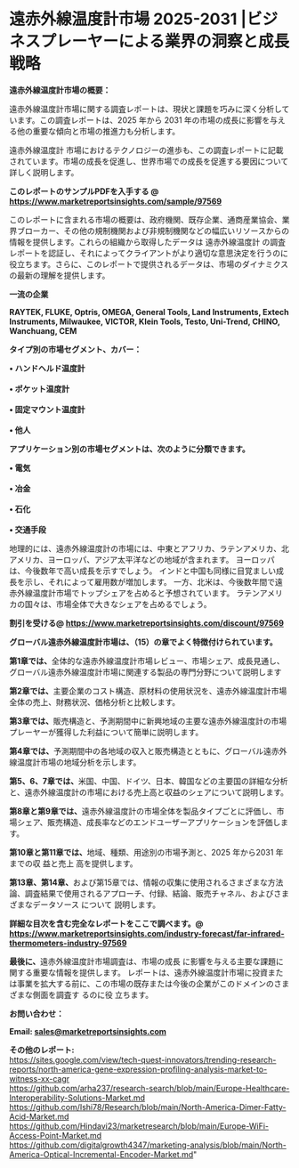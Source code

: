 # 遠赤外線温度計市場 2025-2031 |ビジネスプレーヤーによる業界の洞察と成長戦略

<strong><b>遠赤外線温度計市場の概要：</b></strong>

遠赤外線温度計市場に関する調査レポートは、現状と課題を巧みに深く分析しています。この調査レポートは、2025 年から 2031 年の市場の成長に影響を与える他の重要な傾向と市場の推進力も分析します。

遠赤外線温度計 市場におけるテクノロジーの進歩も、この調査レポートに記載されています。市場の成長を促進し、世界市場での成長を促進する要因について詳しく説明します。

<strong>このレポートのサンプルPDFを入手する @ <a href=https://www.marketreportsinsights.com/sample/97569>https://www.marketreportsinsights.com/sample/97569</a></strong>

このレポートに含まれる市場の概要は、政府機関、既存企業、通商産業協会、業界ブローカー、その他の規制機関および非規制機関などの幅広いリソースからの情報を提供します。これらの組織から取得したデータは 遠赤外線温度計 の調査レポートを認証し、それによってクライアントがより適切な意思決定を行うのに役立ちます。さらに、このレポートで提供されるデータは、市場のダイナミクスの最新の理解を提供します。

<strong>一流の企業</strong>

<strong><b>RAYTEK, FLUKE, Optris, OMEGA, General Tools, Land Instruments, Extech Instruments, Milwaukee, VICTOR, Klein Tools, Testo, Uni-Trend, CHINO, Wanchuang, CEM</b></strong>

<strong><b>タイプ別の市場セグメント、カバー：</b></strong>

<strong>• ハンドヘルド温度計<br><br>• ポケット温度計<br><br>• 固定マウント温度計<br><br>• 他人</strong>

<strong><b>アプリケーション別の市場セグメントは、次のように分類できます。</b></strong>

<strong>• 電気<br><br>• 冶金<br><br>• 石化<br><br>• 交通手段</strong>

 地理的には、遠赤外線温度計の市場には、中東とアフリカ、ラテンアメリカ、北アメリカ、ヨーロッパ、アジア太平洋などの地域が含まれます。 ヨーロッパは、今後数年で高い成長を示すでしょう。 インドと中国も同様に目覚ましい成長を示し、それによって雇用数が増加します。 一方、北米は、今後数年間で遠赤外線温度計市場でトップシェアを占めると予想されています。 ラテンアメリカの国々は、市場全体で大きなシェアを占めるでしょう。

<strong>割引を受ける@ <a href=https://www.marketreportsinsights.com/discount/97569>https://www.marketreportsinsights.com/discount/97569</a></strong>

<strong><b>グローバル遠赤外線温度計市場は、（15）の章でよく特徴付けられています。</b></strong>

<strong><b>第</b></strong><strong><b>1章では、</b></strong>全体的な遠赤外線温度計市場レビュー、市場シェア、成長見通し、グローバル遠赤外線温度計市場に関連する製品の専門分野について説明します

<strong><b>第2章では、</b></strong>主要企業のコスト構造、原材料の使用状況を、遠赤外線温度計市場全体の売上、財務状況、価格分析と比較します。

<strong><b>第3章では、</b></strong>販売構造と、予測期間中に新興地域の主要な遠赤外線温度計の市場プレーヤーが獲得した利益について簡単に説明します。

<strong><b>第4章では、</b></strong>予測期間中の各地域の収入と販売構造とともに、グローバル遠赤外線温度計市場の地域分析を示します。

<strong><b>第5、6、7章では、</b></strong>米国、中国、ドイツ、日本、韓国などの主要国の詳細な分析と、遠赤外線温度計の市場における売上高と収益のシェアについて説明します。

<strong><b>第8章と第9章では、</b></strong>遠赤外線温度計の市場全体を製品タイプごとに評価し、市場シェア、販売構造、成長率などのエンドユーザーアプリケーションを評価します。

<strong><b>第10章と第11章では、</b></strong>地域、種類、用途別の市場予測と、2025 年から2031 年までの収 益と売上 高を提供します。

<strong><b>第13章、第14章、</b></strong>および第15章では、情報の収集に使用されるさまざまな方法論、調査結果で使用されるアプローチ、付録、結論、販売チャネル、およびさまざまなデータソース について 説明します。

<strong>詳細な目次を含む完全なレポートをここで調べます。@ <a href=https://www.marketreportsinsights.com/industry-forecast/far-infrared-thermometers-industry-97569>https://www.marketreportsinsights.com/industry-forecast/far-infrared-thermometers-industry-97569</a></strong>

<strong><b>最後に、</b></strong>遠赤外線温度計市場調査は、市場の成長 に影響を</a>与える主要な課題に関する重要な情報を提供します。 レポートは、遠赤外線温度計市場に投資または事業を拡大する前に、この市場の既存または今後の企業がこのドメインのさまざまな側面を調査す るのに役 立ちます。

<strong><b>お問い合わせ：</b></strong>

<strong>Email: </strong><a href=mailto:sales@marketreportsinsights.com><strong>sales@marketreportsinsights.com</strong></a>

<strong>その他のレポート:</strong>
<br>
<a href=https://sites.google.com/view/tech-quest-innovators/trending-research-reports/north-america-gene-expression-profiling-analysis-market-to-witness-xx-cagr>https://sites.google.com/view/tech-quest-innovators/trending-research-reports/north-america-gene-expression-profiling-analysis-market-to-witness-xx-cagr</a>
<br>
<a href=https://github.com/arha237/research-search/blob/main/Europe-Healthcare-Interoperability-Solutions-Market.md>https://github.com/arha237/research-search/blob/main/Europe-Healthcare-Interoperability-Solutions-Market.md</a>
<br>
<a href=https://github.com/Ishi78/Research/blob/main/North-America-Dimer-Fatty-Acid-Market.md>https://github.com/Ishi78/Research/blob/main/North-America-Dimer-Fatty-Acid-Market.md</a>
<br>
<a href=https://github.com/Hindavi23/marketresearch/blob/main/Europe-WiFi-Access-Point-Market.md>https://github.com/Hindavi23/marketresearch/blob/main/Europe-WiFi-Access-Point-Market.md</a>
<br>
<a href=https://github.com/digitalgrowth4347/marketing-analysis/blob/main/North-America-Optical-Incremental-Encoder-Market.md>https://github.com/digitalgrowth4347/marketing-analysis/blob/main/North-America-Optical-Incremental-Encoder-Market.md</a>"
